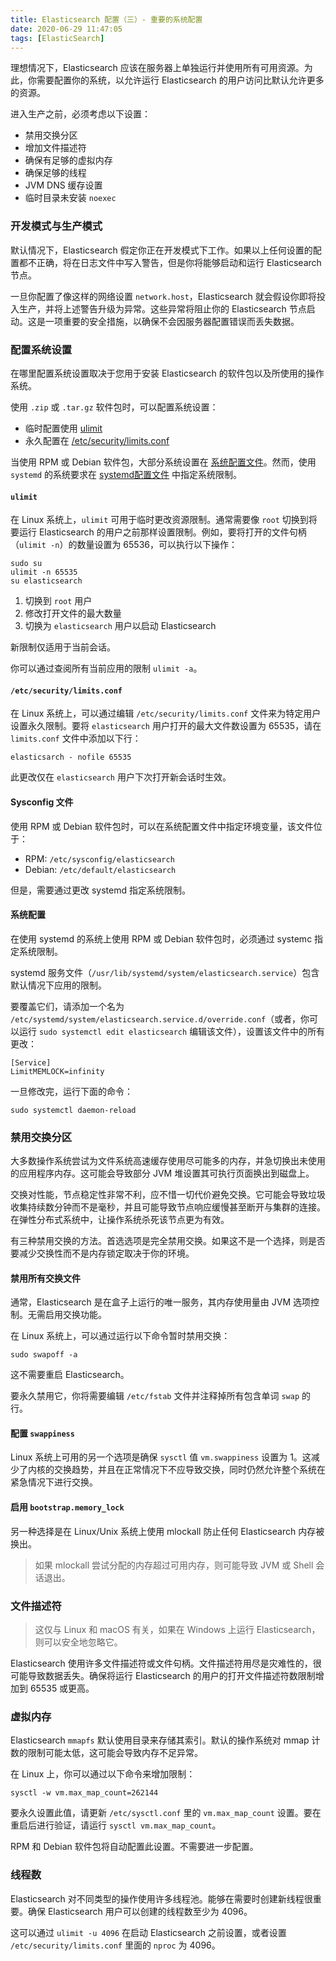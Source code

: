 ```yaml
---
title: Elasticsearch 配置（三）- 重要的系统配置
date: 2020-06-29 11:47:05
tags: [ElasticSearch]
---
```


理想情况下，Elasticsearch 应该在服务器上单独运行并使用所有可用资源。为此，你需要配置你的系统，以允许运行 Elasticsearch 的用户访问比默认允许更多的资源。

进入生产之前，必须考虑以下设置：

* 禁用交换分区
* 增加文件描述符
* 确保有足够的虚拟内存
* 确保足够的线程
* JVM DNS 缓存设置
* 临时目录未安装 `noexec`


### 开发模式与生产模式

默认情况下，Elasticsearch 假定你正在开发模式下工作。如果以上任何设置的配置都不正确，将在日志文件中写入警告，但是你将能够启动和运行 Elasticsearch 节点。

一旦你配置了像这样的网络设置 `network.host`，Elasticsearch 就会假设你即将投入生产，并将上述警告升级为异常。这些异常将阻止你的 Elasticsearch 节点启动。这是一项重要的安全措施，以确保不会因服务器配置错误而丢失数据。


### 配置系统设置

在哪里配置系统设置取决于您用于安装 Elasticsearch 的软件包以及所使用的操作系统。

使用 `.zip` 或 `.tar.gz` 软件包时，可以配置系统设置：

* 临时配置使用 [ulimit](https://www.elastic.co/guide/en/elasticsearch/reference/master/setting-system-settings.html#ulimit)
* 永久配置在 [/etc/security/limits.conf](https://www.elastic.co/guide/en/elasticsearch/reference/master/setting-system-settings.html#limits.conf)

当使用 RPM 或 Debian 软件包，大部分系统设置在 [系统配置文件](https://www.elastic.co/guide/en/elasticsearch/reference/master/setting-system-settings.html#sysconfig)。然而，使用 `systemd` 的系统要求在 [systemd配置文件](https://www.elastic.co/guide/en/elasticsearch/reference/master/setting-system-settings.html#systemd) 中指定系统限制。


#### `ulimit`

在 Linux 系统上，`ulimit` 可用于临时更改资源限制。通常需要像 `root` 切换到将要运行 Elasticsearch 的用户之前那样设置限制。例如，要将打开的文件句柄（`ulimit -n`）的数量设置为 65536，可以执行以下操作：

```
sudo su
ulimit -n 65535
su elasticsearch
```

1. 切换到 `root` 用户
2. 修改打开文件的最大数量
3. 切换为 `elasticsearch` 用户以启动 Elasticsearch

新限制仅适用于当前会话。

你可以通过查阅所有当前应用的限制 `ulimit -a`。


#### `/etc/security/limits.conf`

在 Linux 系统上，可以通过编辑 `/etc/security/limits.conf` 文件来为特定用户设置永久限制。要将 `elasticsearch` 用户打开的最大文件数设置为 65535，请在 `limits.conf` 文件中添加以下行：

```
elasticsarch - nofile 65535
```

此更改仅在 `elasticsearch` 用户下次打开新会话时生效。


#### Sysconfig 文件

使用 RPM 或 Debian 软件包时，可以在系统配置文件中指定环境变量，该文件位于：

* RPM: `/etc/sysconfig/elasticsearch`
* Debian: `/etc/default/elasticsearch`

但是，需要通过更改 systemd 指定系统限制。


#### 系统配置

在使用 systemd 的系统上使用 RPM 或 Debian 软件包时，必须通过 systemc 指定系统限制。

systemd 服务文件（`/usr/lib/systemd/system/elasticsearch.service`）包含默认情况下应用的限制。

要覆盖它们，请添加一个名为 `/etc/systemd/system/elasticsearch.service.d/override.conf`（或者，你可以运行 `sudo systemctl edit elasticsearch` 编辑该文件），设置该文件中的所有更改：

```
[Service]
LimitMEMLOCK=infinity
```

一旦修改完，运行下面的命令：

```
sudo systemctl daemon-reload
```


### 禁用交换分区

大多数操作系统尝试为文件系统高速缓存使用尽可能多的内存，并急切换出未使用的应用程序内存。这可能会导致部分 JVM 堆设置其可执行页面换出到磁盘上。

交换对性能，节点稳定性非常不利，应不惜一切代价避免交换。它可能会导致垃圾收集持续数分钟而不是毫秒，并且可能导致节点响应缓慢甚至断开与集群的连接。在弹性分布式系统中，让操作系统杀死该节点更为有效。

有三种禁用交换的方法。首选选项是完全禁用交换。如果这不是一个选择，则是否要减少交换性而不是内存锁定取决于你的环境。


#### 禁用所有交换文件

通常，Elasticsearch 是在盒子上运行的唯一服务，其内存使用量由 JVM 选项控制。无需启用交换功能。

在 Linux 系统上，可以通过运行以下命令暂时禁用交换：

```
sudo swapoff -a
```

这不需要重启 Elasticsearch。

要永久禁用它，你将需要编辑 `/etc/fstab` 文件并注释掉所有包含单词 `swap` 的行。


#### 配置 `swappiness`

Linux 系统上可用的另一个选项是确保 `sysctl` 值 `vm.swappiness` 设置为 1。这减少了内核的交换趋势，并且在正常情况下不应导致交换，同时仍然允许整个系统在紧急情况下进行交换。


#### 启用 `bootstrap.memory_lock`

另一种选择是在 Linux/Unix 系统上使用 mlockall 防止任何 Elasticsearch 内存被换出。

> 如果 mlockall 尝试分配的内存超过可用内存，则可能导致 JVM 或 Shell 会话退出。


### 文件描述符

> 这仅与 Linux 和 macOS 有关，如果在 Windows 上运行 Elasticsearch，则可以安全地忽略它。

Elasticsearch 使用许多文件描述符或文件句柄。文件描述符用尽是灾难性的，很可能导致数据丢失。确保将运行 Elasticsearch 的用户的打开文件描述符数限制增加到 65535 或更高。


### 虚拟内存

Elasticsearch `mmapfs` 默认使用目录来存储其索引。默认的操作系统对 mmap 计数的限制可能太低，这可能会导致内存不足异常。

在 Linux 上，你可以通过以下命令来增加限制：

```
sysctl -w vm.max_map_count=262144
```

要永久设置此值，请更新 `/etc/sysctl.conf` 里的 `vm.max_map_count` 设置。要在重启后进行验证，请运行 `sysctl vm.max_map_count`。

RPM 和 Debian 软件包将自动配置此设置。不需要进一步配置。


### 线程数

Elasticsearch 对不同类型的操作使用许多线程池。能够在需要时创建新线程很重要。确保 Elasticsearch 用户可以创建的线程数至少为 4096。

这可以通过 `ulimit -u 4096` 在启动 Elasticsearch 之前设置，或者设置 `/etc/security/limits.conf` 里面的 `nproc` 为 4096。
